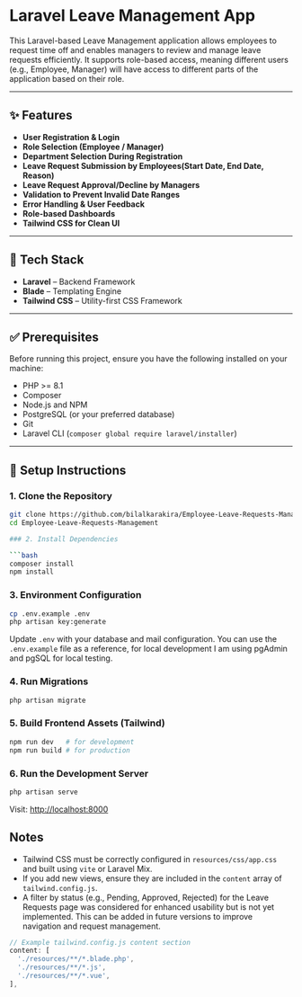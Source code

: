 # Laravel Leave Management App

This Laravel-based Leave Management application allows employees to request time off and enables managers to review and manage leave requests efficiently. It supports role-based access, meaning different users (e.g., Employee, Manager) will have access to different parts of the application based on their role.

---

## ✨ Features

- **User Registration & Login**
- **Role Selection (Employee / Manager)**
- **Department Selection During Registration**
- **Leave Request Submission by Employees(Start Date, End Date, Reason)**
- **Leave Request Approval/Decline by Managers**
- **Validation to Prevent Invalid Date Ranges**
- **Error Handling & User Feedback**
- **Role-based Dashboards**
- **Tailwind CSS for Clean UI**

---

## 🧰 Tech Stack

- **Laravel** – Backend Framework
- **Blade** – Templating Engine
- **Tailwind CSS** – Utility-first CSS Framework

---

## ✅ Prerequisites

Before running this project, ensure you have the following installed on your machine:

- PHP >= 8.1
- Composer
- Node.js and NPM
- PostgreSQL (or your preferred database)
- Git
- Laravel CLI (`composer global require laravel/installer`)

---

## 🚀 Setup Instructions

### 1. Clone the Repository

```bash
git clone https://github.com/bilalkarakira/Employee-Leave-Requests-Management.git
cd Employee-Leave-Requests-Management

### 2. Install Dependencies

```bash
composer install
npm install
```

### 3. Environment Configuration

```bash
cp .env.example .env
php artisan key:generate
```

Update `.env` with your database and mail configuration. You can use the `.env.example` file as a reference, for local development I am using pgAdmin and pgSQL for local testing.

### 4. Run Migrations

```bash
php artisan migrate
```

### 5. Build Frontend Assets (Tailwind)

```bash
npm run dev   # for development
npm run build # for production
```

### 6. Run the Development Server

```bash
php artisan serve
```

Visit: [http://localhost:8000](http://localhost:8000)

## Notes

* Tailwind CSS must be correctly configured in `resources/css/app.css` and built using `vite` or Laravel Mix.
* If you add new views, ensure they are included in the `content` array of `tailwind.config.js`.
* A filter by status (e.g., Pending, Approved, Rejected) for the Leave Requests page was considered for enhanced usability but is not yet implemented. This can be added in future versions to improve navigation and request management.

```js
// Example tailwind.config.js content section
content: [
  './resources/**/*.blade.php',
  './resources/**/*.js',
  './resources/**/*.vue',
],
```
